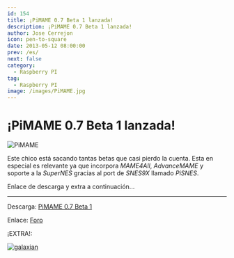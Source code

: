 ```yaml
---
id: 154
title: ¡PiMAME 0.7 Beta 1 lanzada!
description: ¡PiMAME 0.7 Beta 1 lanzada!
author: Jose Cerrejon
icon: pen-to-square
date: 2013-05-12 08:00:00
prev: /es/
next: false
category:
  - Raspberry PI
tag:
  - Raspberry PI
image: /images/PiMAME.jpg
---
```


# ¡PiMAME 0.7 Beta 1 lanzada!

![PiMAME](/images/PiMAME.jpg)

Este chico está sacando tantas betas que casi pierdo la cuenta. Esta en especial es relevante ya que incorpora *MAME4All*, *AdvanceMAME* y soporte a la *SuperNES* gracias al port de *SNES9X* llamado *PiSNES*.

Enlace de descarga y extra a continuación...

- - -
Descarga: [PiMAME 0.7 Beta 1](http://sourceforge.net/projects/pimame/files/pimame-0.7-beta1.img.zip/download)

Enlace: [Foro](http://pimame.org/forum/)

¡EXTRA!:

<a href="/res/galaxian.zip">![galaxian](/images/galaxian.jpg "¡Descarga y juega Galaxian!")</a>